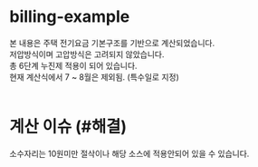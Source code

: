 # billing-example

본 내용은 주택 전기요금 기본구조를 기반으로 계산되었습니다.<br>
저압방식이며 고압방식은 고려되지 않았습니다.<br>
총 6단계 누진제 적용이 되어 있습니다.<br>
현재 계산식에서 7 ~ 8월은 제외됨. (특수일로 지정)<br><br>

# 계산 이슈 (#해결)

소수자리는 10원미만 절삭이나 해당 소스에 적용안되어 있을 수 있습니다.<br><br>
 

